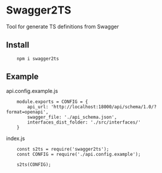 # Swagger2TS
Tool for generate TS definitions from Swagger

## Install

```
    npm i swagger2ts
```

## Example

api.config.example.js
```
    module.exports = CONFIG = {
        api_url: 'http://localhost:18000/api/schema/1.0/?format=openapi',
        swagger_file: './api_schema.json',
        interfaces_dist_folder: './src/interfaces/'
    }
```


index.js
```
    const s2ts = require('swagger2ts');
    const CONFIG = require('./api.config.example');

    s2ts(CONFIG);
```